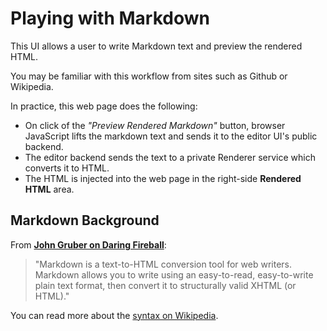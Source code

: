 # Playing with Markdown

This UI allows a user to write Markdown text and preview the rendered HTML.

You may be familiar with this workflow from sites such as Github or Wikipedia.

In practice, this web page does the following:

* On click of the *"Preview Rendered Markdown"* button, browser JavaScript
  lifts the markdown text and sends it to the editor UI's public backend.
* The editor backend sends the text to a private Renderer service which
  converts it to HTML.
* The HTML is injected into the web page in the right-side **Rendered HTML** area.

## Markdown Background

From **[John Gruber on Daring Fireball](https://daringfireball.net/projects/markdown/)**:

> "Markdown is a text-to-HTML conversion tool for web writers. Markdown allows
> you to write using an easy-to-read, easy-to-write plain text format, then
> convert it to structurally valid XHTML (or HTML)."

You can read more about the [syntax on Wikipedia](https://en.wikipedia.org/wiki/Markdown).